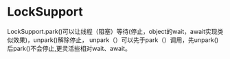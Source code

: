 # LockSupport
LockSupport.park()可以让线程（阻塞）等待(停止，object的wait，await实现类似效果)，unpark()解除停止，
unpark（）可以先于park（）调用，先unpark()后park()不会停止,更灵活些相对wait、await。



